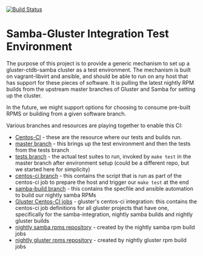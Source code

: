 [![Build Status](https://ci.centos.org/buildStatus/icon?job=gluster_samba-integration)](https://ci.centos.org/view/Gluster/job/gluster_samba-integration/)

# Samba-Gluster Integration Test Environment

The purpose of this project is to provide a generic mechanism to set up a
gluster-ctdb-samba cluster as a test environment. The mechanism is built on
vagrant-libvirt and ansible, and should be able to run on any host that has
support for these pieces of software. It is pulling the latest nightly RPM
builds from the upstream master branches of Gluster and Samba for setting
up the cluster.

In the future, we might support options for choosing to consume pre-built RPMS
or building from a given software branch.

Various branches and resources are playing together to enable this CI:

- [Centos-CI](https://ci.centos.org/) - these are the resource where our tests and builds run.
- [master branch](https://github.com/gluster/samba-integration/) - this brings up the test environment and then the tests from the tests branch
- [tests branch](https://github.com/gluster/samba-integration/tree/tests) - the actual test suites to run, invoked by `make test` in the master branch after environment setup (could be a different repo, but we started here for simplicity)
- [centos-ci branch](https://github.com/gluster/samba-integration/tree/centos-ci) - this contains the script that is run as part of the centos-ci job to prepare the host and trigger our `make test` at the end
- [samba-build branch](https://github.com/gluster/samba-integration/tree/samba-build) - this contains the specfile and ansible automation to build our nightly samba RPMs
- [Gluster Centos-CI jobs](https://github.com/gluster/centosci) - gluster's centos-ci integration: this contains the centos-ci job definitions for all gluster projects that have one, specifically for the samba-integration, nightly samba builds and nightly gluster builds
- [nightly samba rpms repository](http://artifacts.ci.centos.org/gluster/nightly-samba/) - created by the nightly samba rpm build jobs
- [nightly gluster rpms repository](http://artifacts.ci.centos.org/gluster/nightly/) - created by nightly gluster rpm build jobs
